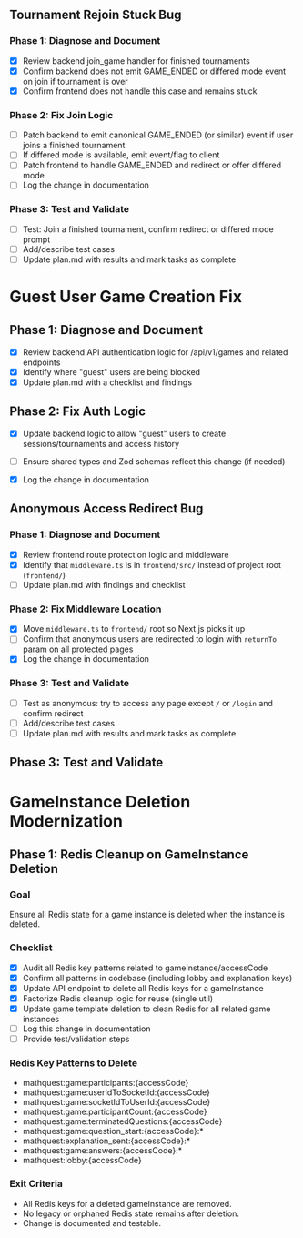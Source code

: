 ## Tournament Rejoin Stuck Bug

### Phase 1: Diagnose and Document
- [x] Review backend join_game handler for finished tournaments
- [x] Confirm backend does not emit GAME_ENDED or differed mode event on join if tournament is over
- [x] Confirm frontend does not handle this case and remains stuck

### Phase 2: Fix Join Logic
- [ ] Patch backend to emit canonical GAME_ENDED (or similar) event if user joins a finished tournament
- [ ] If differed mode is available, emit event/flag to client
- [ ] Patch frontend to handle GAME_ENDED and redirect or offer differed mode
- [ ] Log the change in documentation

### Phase 3: Test and Validate
- [ ] Test: Join a finished tournament, confirm redirect or differed mode prompt
- [ ] Add/describe test cases
- [ ] Update plan.md with results and mark tasks as complete

# Guest User Game Creation Fix

## Phase 1: Diagnose and Document

- [x] Review backend API authentication logic for /api/v1/games and related endpoints
- [x] Identify where "guest" users are being blocked
- [x] Update plan.md with a checklist and findings

## Phase 2: Fix Auth Logic

- [x] Update backend logic to allow "guest" users to create sessions/tournaments and access history
- [ ] Ensure shared types and Zod schemas reflect this change (if needed)
- [x] Log the change in documentation


## Anonymous Access Redirect Bug

### Phase 1: Diagnose and Document
- [x] Review frontend route protection logic and middleware
- [x] Identify that `middleware.ts` is in `frontend/src/` instead of project root (`frontend/`)
- [ ] Update plan.md with findings and checklist

### Phase 2: Fix Middleware Location
- [x] Move `middleware.ts` to `frontend/` root so Next.js picks it up
- [ ] Confirm that anonymous users are redirected to login with `returnTo` param on all protected pages
- [x] Log the change in documentation

### Phase 3: Test and Validate
- [ ] Test as anonymous: try to access any page except `/` or `/login` and confirm redirect
- [ ] Add/describe test cases
- [ ] Update plan.md with results and mark tasks as complete

## Phase 3: Test and Validate


# GameInstance Deletion Modernization

## Phase 1: Redis Cleanup on GameInstance Deletion

### Goal
Ensure all Redis state for a game instance is deleted when the instance is deleted.

### Checklist
- [x] Audit all Redis key patterns related to gameInstance/accessCode
- [x] Confirm all patterns in codebase (including lobby and explanation keys)
- [x] Update API endpoint to delete all Redis keys for a gameInstance
- [x] Factorize Redis cleanup logic for reuse (single util)
- [x] Update game template deletion to clean Redis for all related game instances
- [ ] Log this change in documentation
- [ ] Provide test/validation steps

### Redis Key Patterns to Delete
- mathquest:game:participants:{accessCode}
- mathquest:game:userIdToSocketId:{accessCode}
- mathquest:game:socketIdToUserId:{accessCode}
- mathquest:game:participantCount:{accessCode}
- mathquest:game:terminatedQuestions:{accessCode}
- mathquest:game:question_start:{accessCode}:*
- mathquest:explanation_sent:{accessCode}:*
- mathquest:game:answers:{accessCode}:*
- mathquest:lobby:{accessCode}

### Exit Criteria
- All Redis keys for a deleted gameInstance are removed.
- No legacy or orphaned Redis state remains after deletion.
- Change is documented and testable.
